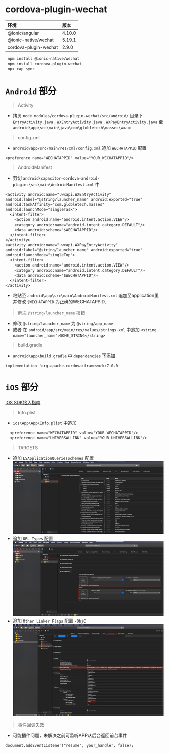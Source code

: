 # cordova-plugin-wechat

|环境|版本|
|:-----|:-----|
|@ionic/angular|4.10.0|
|@ionic-native/wechat|5.19.1|
|cordova-plugin-wechat|2.9.0|

```bash
 npm install @ionic-native/wechat
 npm install cordova-plugin-wechat
 npx cap sync
```

# `Android` 部分

> Activity
- 拷贝 `node_modules/cordova-plugin-wechat/src/android/` 目录下 `EntryActivity.java` , `WXEntryActivity.java` , `WXPayEntryActivity.java` 至 `android\app\src\main\java\com\globletech\masses\wxapi`

> config.xml
- `android/app/src/main/res/xml/config.xml` 追加 `WECHATAPPID` 配置
```
<preference name="WECHATAPPID" value="YOUR_WECHATAPPID"/>
```

> AndroidManifest
- 剪切 `android\capacitor-cordova-android-plugins\src\main\AndroidManifest.xml` 中
```
<activity android:name=".wxapi.WXEntryActivity" android:label="@string/launcher_name" android:exported="true" android:taskAffinity="com.globletech.masses" android:launchMode="singleTask">
  <intent-filter>
    <action android:name="android.intent.action.VIEW"/>
    <category android:name="android.intent.category.DEFAULT"/>
    <data android:scheme="$WECHATAPPID"/>
  </intent-filter>
</activity>
<activity android:name=".wxapi.WXPayEntryActivity" android:label="@string/launcher_name" android:exported="true" android:launchMode="singleTop">
  <intent-filter>
    <action android:name="android.intent.action.VIEW"/>
    <category android:name="android.intent.category.DEFAULT"/>
    <data android:scheme="$WECHATAPPID"/>
  </intent-filter>
</activity>
```
- 粘贴至 `android\app\src\main\AndroidManifest.xml` 追加至application里
并修改 `$WECHATAPPID` 为正确的WECHATAPPID,

> 解决 `@string/launcher_name` 报错
>
- 修改 `@string/launcher_name` 为 `@string/app_name` 
- 或者 在 `android/app/src/main/res/values/strings.xml` 中追加 `<string name="launcher_name">SOME_STRING</string>`

> build.gradle

- `android\app\build.gradle` 中 `dependencies` 下添加
```
implementation 'org.apache.cordova:framework:7.0.0'
```

# `iOS` 部分
[iOS SDK接入指南](https://developers.weixin.qq.com/doc/oplatform/Mobile_App/Access_Guide/iOS.html)

> Info.plist
- `ios\App\App\Info.plist` 中追加
```
  <preference name="WECHATAPPID" value="YOUR_WECHATAPPID"/>
  <preference name="UNIVERSALLINK" value="YOUR_UNIVERSALLINK"/>
```

> TARGETS
- 追加 `LSApplicationQueriesSchemes` 配置
![](res/ios_LSApplicationQueriesSchemes.png)
- 追加 `URL Types` 配置
![](res/ios_URL_Types.png)
- 追加 `Other Linker Flags` 配置 `-ObjC`
![](res/ios_Other_Linker_Flags.png)

> 事件回调失效
- 可能插件问题，未解决之前可监听APP从后台返回前台事件
```
document.addEventListener("resume", your_handler, false);
```

